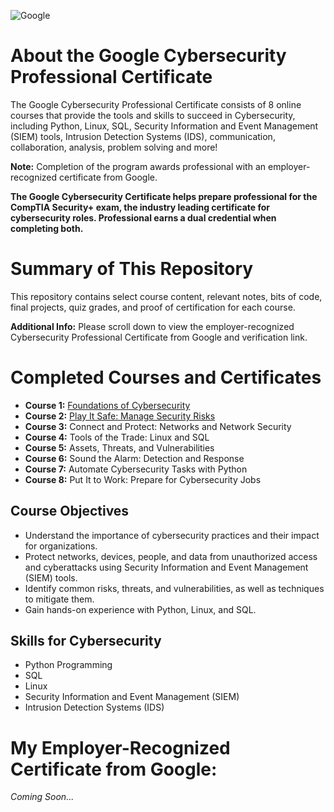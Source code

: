 ![Google](https://github.com/KailaniBailey/Google-Cybersecurity-Professional-Certificate/assets/158431578/73686082-34c8-4c6e-9591-bb93fbaad7cb)
# About the Google Cybersecurity Professional Certificate
The Google Cybersecurity Professional Certificate consists of 8 online courses that provide the tools and skills to succeed in Cybersecurity, including Python, Linux, SQL, Security Information and Event Management (SIEM) tools, Intrusion Detection Systems (IDS), communication, collaboration, analysis, problem solving and more!

**Note:** Completion of the program awards professional with an employer-recognized certificate from Google.

**The Google Cybersecurity Certificate helps prepare professional for the CompTIA Security+ exam, the industry leading certificate for cybersecurity roles. Professional earns a dual credential when completing both.**

# Summary of This Repository
This repository contains select course content, relevant notes, bits of code, final projects, quiz grades, and proof of certification for each course.

**Additional Info:** Please scroll down to view the employer-recognized Cybersecurity Professional Certificate from Google and verification link.

# Completed Courses and Certificates
- **Course 1:** [Foundations of Cybersecurity](https://github.com/KailaniBailey/Google-Cybersecurity-Professional-Certificate/tree/main/Course%201%3A%20Foundations%20of%20Cybersecurity)
- **Course 2:** [Play It Safe: Manage Security Risks](https://github.com/KailaniBailey/Google-Cybersecurity-Professional-Certificate/tree/main/Course%202%3A%20Play%20It%20Safe%3A%20Manage%20Security%20Risks)
- **Course 3:** Connect and Protect: Networks and Network Security
- **Course 4:** Tools of the Trade: Linux and SQL
- **Course 5:** Assets, Threats, and Vulnerabilities
- **Course 6:** Sound the Alarm: Detection and Response
- **Course 7:** Automate Cybersecurity Tasks with Python
- **Course 8:** Put It to Work: Prepare for Cybersecurity Jobs

## Course Objectives
- Understand the importance of cybersecurity practices and their impact for organizations.
- Protect networks, devices, people, and data from unauthorized access and cyberattacks using Security Information and Event Management (SIEM) tools.
- Identify common risks, threats, and vulnerabilities, as well as techniques to mitigate them.
- Gain hands-on experience with Python, Linux, and SQL.
## Skills for Cybersecurity
- Python Programming
- SQL
- Linux
- Security Information and Event Management (SIEM)
- Intrusion Detection Systems (IDS)

# My Employer-Recognized Certificate from Google:
*Coming Soon...*
